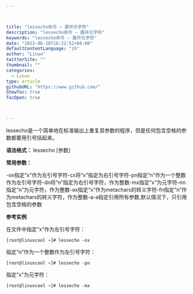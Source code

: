 ```yaml
---



title: "lessecho命令 – 展开元字符"
description: "lessecho命令 – 展开元字符"
keywords: "lessecho命令 – 展开元字符"
date: "2023-06-18T16:22:52+08:00"
defaultContentLanguage: "zh"
author: "Linux"
twitterSite: ""
thumbnail: ""
categories:
  - Linux
type: article
githubURL: "https://www.github.com/"
ShowToc: true
TocOpen: true



---
```


lessecho是一个简单地在标准输出上重复其参数的程序，但是任何包含空格的参数都要用引号括起来。

**语法格式：** lessecho [参数]

**常用参数：**

-ox指定“x”作为左引号字符-cx将“x”指定为右引号字符-pn指定“n”作为一个整数作为左引号字符-dn将“n”指定为右引号字符，作为整数-mx指定“x”为元字符-nn指定“n”为元字符，作为整数-ex指定“x”作为metachars的转义字符-fn指定“n”作为metachars的转义字符，作为整数-a-a指定引用所有参数,默认情况下，只引用包含空格的参数

**参考实例**

在文件中指定“x”作为左引号字符：

```
[root@linuxcool ~]# lessecho -ox
```

指定“n”作为一个整数作为左引号字符：

```
[root@linuxcool ~]# lessecho -pn
```

指定“x”为元字符：

```
[root@linuxcool ~]# lessecho -mx
```
